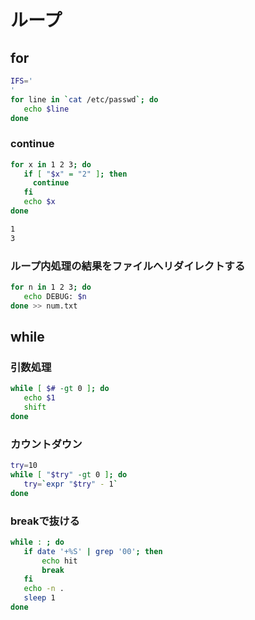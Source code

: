 ﻿# ループ
## for

```bash
IFS='
'
for line in `cat /etc/passwd`; do
   echo $line
done
```

### continue

```bash
for x in 1 2 3; do
   if [ "$x" = "2" ]; then
     continue
   fi
   echo $x
done
```

```bash
1
3
```

### ループ内処理の結果をファイルへリダイレクトする

```bash
for n in 1 2 3; do
   echo DEBUG: $n
done >> num.txt
```


## while
### 引数処理

```bash
while [ $# -gt 0 ]; do
   echo $1
   shift
done
```

### カウントダウン

```bash
try=10
while [ "$try" -gt 0 ]; do
   try=`expr "$try" - 1`
done
```

### breakで抜ける

```bash
while : ; do
   if date '+%S' | grep '00'; then
       echo hit
       break
   fi
   echo -n .
   sleep 1
done
```
